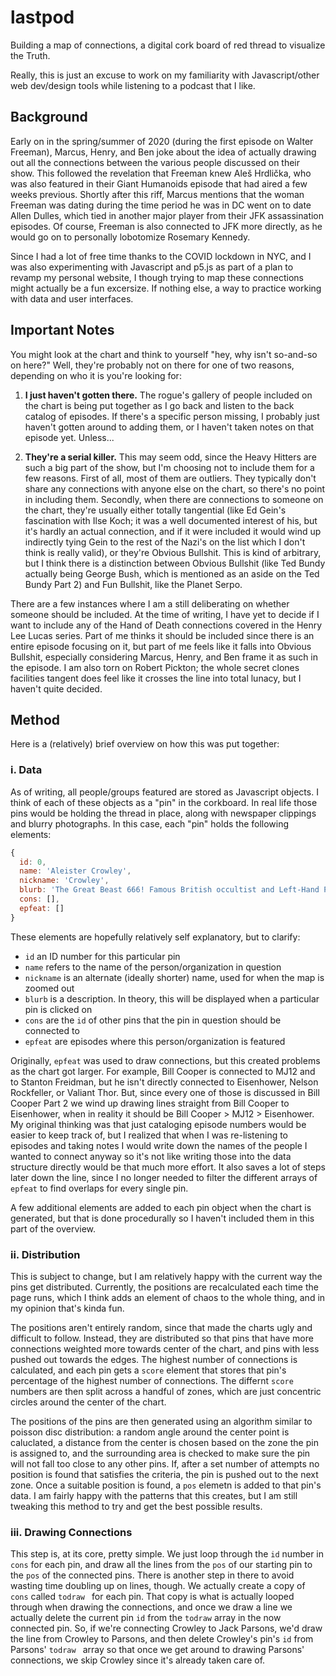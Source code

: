 # lastpod

Building a map of connections, a digital cork board of red thread to visualize the Truth.

Really, this is just an excuse to work on my familiarity with Javascript/other web dev/design tools while listening to a podcast that I like.

## Background

Early on in the spring/summer of 2020 (during the first episode on Walter Freeman), Marcus, Henry, and Ben joke about the idea of actually drawing out all the connections between the various people discussed on their show. This followed the revelation that Freeman knew Aleš Hrdlička, who was also featured in their Giant Humanoids episode that had aired a few weeks previous. Shortly after this riff, Marcus mentions that the woman Freeman was dating during the time period he was in DC went on to date Allen Dulles, which tied in another major player from their JFK assassination episodes. Of course, Freeman is also connected to JFK more directly, as he would go on to personally lobotomize Rosemary Kennedy.

Since I had a lot of free time thanks to the COVID lockdown in NYC, and I was also experimenting with Javascript and p5.js as part of a plan to revamp my personal website, I though trying to map these connections might actually be a fun excersize. If nothing else, a way to practice working with data and user interfaces.

## Important Notes

You might look at the chart and think to yourself "hey, why isn't so-and-so on here?" Well, they're probably not on there for one of two reasons, depending on who it is you're looking for:

1. **I just haven't gotten there.** The rogue's gallery of people included on the chart is being put together as I go back and listen to the back catalog of episodes. If there's a specific person missing, I probably just haven't gotten around to adding them, or I haven't taken notes on that episode yet. Unless...

2. **They're a serial killer.** This may seem odd, since the Heavy Hitters are such a big part of the show, but I'm choosing not to include them for a few reasons. First of all, most of them are outliers. They typically don't share any connections with anyone else on the chart, so there's no point in including them. Secondly, when there are connections to someone on the chart, they're usually either totally tangential (like Ed Gein's fascination with Ilse Koch; it was a well documented interest of his, but it's hardly an actual connection, and if it were included it would wind up indirectly tying Gein to the rest of the Nazi's on the list which I don't think is really valid), or they're Obvious Bullshit. This is kind of arbitrary, but I think there is a distinction between Obvious Bullshit (like Ted Bundy actually being George Bush, which is mentioned as an aside on the Ted Bundy Part 2) and Fun Bullshit, like the Planet Serpo.

There are a few instances where I am a still deliberating on whether someone should be included. At the time of writing, I have yet to decide if I want to include any of the Hand of Death connections covered in the Henry Lee Lucas series. Part of me thinks it should be included since there is an entire episode focusing on it, but part of me feels like it falls into Obvious Bullshit, especially considering Marcus, Henry, and Ben frame it as such in the episode. I am also torn on Robert Pickton; the whole secret clones facilities tangent does feel like it crosses the line into total lunacy, but I haven't quite decided.

## Method

Here is a (relatively) brief overview on how this was put together:

### i. Data

As of writing, all people/groups featured are stored as Javascript objects. I think of each of these objects as a "pin" in the corkboard. In real life those pins would be holding the thread in place, along with newspaper clippings and blurry photographs. In this case, each "pin" holds the following elements:

```javascript
{
  id: 0,
  name: 'Aleister Crowley',
  nickname: 'Crowley',
  blurb: 'The Great Beast 666! Famous British occultist and Left-Hand Path magician',
  cons: [],
  epfeat: []
}
```

These elements are hopefully relatively self explanatory, but to clarify:
* ``` id ``` an ID number for this particular pin
* ``` name ``` refers to the name of the person/organization in question
* ``` nickname ``` is an alternate (ideally shorter) name, used for when the map is zoomed out
* ``` blurb ``` is a description. In theory, this will be displayed when a particular pin is clicked on
* ``` cons ``` are the ``` id ``` of other pins that the pin in question should be connected to
* ``` epfeat ``` are episodes where this person/organization is featured

Originally, ``` epfeat ``` was used to draw connections, but this created problems as the chart got larger. For example, Bill Cooper is connected to MJ12 and to Stanton Freidman, but he isn't directly connected to Eisenhower, Nelson Rockfeller, or Valiant Thor. But, since every one of those is discussed in Bill Cooper Part 2 we wind up drawing lines straight from Bill Cooper to Eisenhower, when in reality it should be Bill Cooper > MJ12 > Eisenhower. My original thinking was that just cataloging episode numbers would be easier to keep track of, but I realized that when I was re-listening to episodes and taking notes I would write down the names of the people I wanted to connect anyway so it's not like writing those into the data structure directly would be that much more effort. It also saves a lot of steps later down the line, since I no longer needed to filter the different arrays of ``` epfeat ``` to find overlaps for every single pin.

A few additional elements are added to each pin object when the chart is generated, but that is done procedurally so I haven't included them in this part of the overview.

### ii. Distribution

This is subject to change, but I am relatively happy with the current way the pins get distributed. Currently, the positions are recalculated each time the page runs, which I think adds an element of chaos to the whole thing, and in my opinion that's kinda fun.

The positions aren't entirely random, since that made the charts ugly and difficult to follow. Instead, they are distributed so that pins that have more connections weighted more towards center of the chart, and pins with less pushed out towards the edges. The highest number of connections is calculated, and each pin gets a ``` score ``` element that stores that pin's percentage of the highest number of connections. The differnt ``` score ``` numbers are then split across a handful of zones, which are just concentric circles around the center of the chart.

The positions of the pins are then generated using an algorithm similar to poisson disc distribution: a random angle around the center point is caluclated, a distance from the center is chosen based on the zone the pin is assigned to, and the surrounding area is checked to make sure the pin will not fall too close to any other pins. If, after a set number of attempts no position is found that satisfies the criteria, the pin is pushed out to the next zone. Once a suitable position is found, a ``` pos ``` elemetn is added to that pin's data. I am fairly happy with the patterns that this creates, but I am still tweaking this method to try and get the best possible results.

### iii. Drawing Connections

This step is, at its core, pretty simple. We just loop through the ``` id ``` number in ``` cons ``` for each pin, and draw all the lines from the ``` pos ``` of our starting pin to the ``` pos ``` of the connected pins. There is another step in there to avoid wasting time doubling up on lines, though. We actually create a copy of ``` cons ``` called ```todraw ``` for each pin. That copy is what is actually looped through when drawing the connections, and once we draw a line we actually delete the current pin ``` id ``` from the ``` todraw ``` array in the now connected pin. So, if we're connecting Crowley to Jack Parsons, we'd draw the line from Crowley to Parsons, and then delete Crowley's pin's ``` id ``` from Parsons' ```todraw ``` array so that once we get around to drawing Parsons' connections, we skip Crowley since it's already taken care of.
